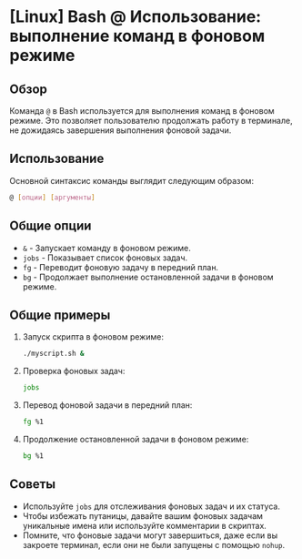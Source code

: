 # [Linux] Bash @ Использование: выполнение команд в фоновом режиме

## Обзор
Команда `@` в Bash используется для выполнения команд в фоновом режиме. Это позволяет пользователю продолжать работу в терминале, не дожидаясь завершения выполнения фоновой задачи.

## Использование
Основной синтаксис команды выглядит следующим образом:

```bash
@ [опции] [аргументы]
```

## Общие опции
- `&` - Запускает команду в фоновом режиме.
- `jobs` - Показывает список фоновых задач.
- `fg` - Переводит фоновую задачу в передний план.
- `bg` - Продолжает выполнение остановленной задачи в фоновом режиме.

## Общие примеры
1. Запуск скрипта в фоновом режиме:
   ```bash
   ./myscript.sh &
   ```

2. Проверка фоновых задач:
   ```bash
   jobs
   ```

3. Перевод фоновой задачи в передний план:
   ```bash
   fg %1
   ```

4. Продолжение остановленной задачи в фоновом режиме:
   ```bash
   bg %1
   ```

## Советы
- Используйте `jobs` для отслеживания фоновых задач и их статуса.
- Чтобы избежать путаницы, давайте вашим фоновых задачам уникальные имена или используйте комментарии в скриптах.
- Помните, что фоновые задачи могут завершиться, даже если вы закроете терминал, если они не были запущены с помощью `nohup`.